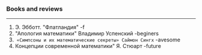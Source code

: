 
### Books and reviews
****
1. Э. Эбботт. "Флатландия" -f 
2. "Апология математики" Владимир Успенский -beginers
3.  `«Симпсоны и их математические секреты» Саймон Сингх` -avesome
4. Концепции современной математики" Я. Стюарт -future
